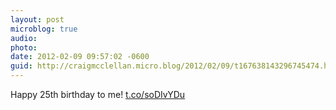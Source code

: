 ```yaml
---
layout: post
microblog: true
audio: 
photo: 
date: 2012-02-09 09:57:02 -0600
guid: http://craigmcclellan.micro.blog/2012/02/09/t167638143296745474.html
---
```

Happy 25th birthday to me! [t.co/soDIvYDu](http://t.co/soDIvYDu)
